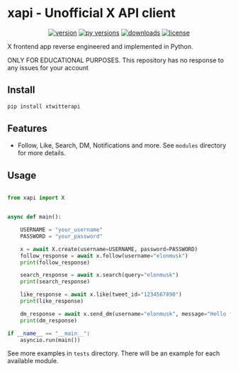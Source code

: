 # xapi - Unofficial X API client

<div align="center">

[<img src="https://badgen.net/pypi/v/xtwitterapi" alt="version" />](https://pypi.org/project/xtwitterapi)
[<img src="https://badgen.net/pypi/python/xtwitterapi" alt="py versions" />](https://pypi.org/project/xtwitterapi)
[<img src="https://badgen.net/pypi/dm/xtwitterapi" alt="downloads" />](https://pypi.org/project/xtwitterapi)
[<img src="https://badgen.net/github/license/tadasgedgaudas/xapi" alt="license" />](https://github.com/tadasgedgaudas/xapi/blob/main/LICENSE)

</div>

X frontend app reverse engineered and implemented in Python.

ONLY FOR EDUCATIONAL PURPOSES. This repository has no response to any issues for your account

## Install

```bash
pip install xtwitterapi
```

## Features
- Follow, Like, Search, DM, Notifications and more. See `modules` directory for more details.

## Usage

```python

from xapi import X


async def main():

    USERNAME = "your_username"
    PASSWORD = "your_password"

    x = await X.create(username=USERNAME, password=PASSWORD)
    follow_response = await x.follow(username="elonmusk")
    print(follow_response)

    search_response = await x.search(query="elonmusk")
    print(search_response)

    like_response = await x.like(tweet_id="1234567890")
    print(like_response)

    dm_response = await x.send_dm(username="elonmusk", message="Hello from xapi!")
    print(dm_response)

if __name__ == "__main__":
    asyncio.run(main())
```

See more examples in `tests` directory. There will be an example for each available module.

